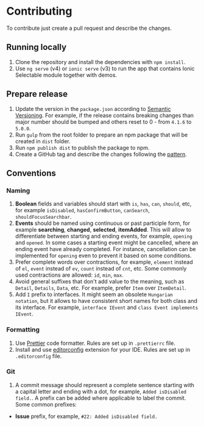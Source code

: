 # Contributing

To contribute just create a pull request and describe the changes.

## Running locally

1. Clone the repository and install the dependencies with `npm install`.
2. Use `ng serve` (v4) or `ionic serve` (v3) to run the app that contains Ionic Selectable module together with demos.

## Prepare release

1. Update the version in the `package.json` according to [Semantic Versioning](https://semver.org/). For example, if the release contains breaking changes than major number should be bumped and others reset to 0 - from `4.1.6` to `5.0.0`.
2. Run `gulp` from the root folder to prepare an npm package that will be created in `dist` folder.
3. Run `npm publish dist` to publish the package to npm.
4. Create a GitHub tag and describe the changes following the [pattern](https://github.com/ionic-selectable/ionic-selectable/releases/tag/4.2.0).

## Conventions

### Naming

1. **Boolean** fields and variables should start with `is`, `has`, `can`, `should`, etc, for example `isDisabled`, `hasConfirmButton`, `canSearch`, `shouldFocusSearchbar`.
2. **Events** should be named using continuous or past participle form, for example **searching**, **changed**, **selected**, **itemAdded**. This will allow to differentiate between starting and ending events, for example, `opening` and `opened`. In some cases a starting event might be cancelled, where an ending event have already completed. For instance, cancellation can be implemented for `opening` even to prevent it based on some conditions.
3. Prefer complete words over contractions, for example, `element` instead of `el`, `event` instead of `ev`, `count` instead of `cnt`, etc. Some commonly used contractions are allowed: `id`, `min`, `max`.
4. Avoid general suffixes that don't add value to the meaning, such as `Detail`, `Details`, `Data`, etc. For example, prefer `Item` over `ItemDetail`.
5. Add `I` prefix to interfaces. It might seem an obsolete `Hungarian notation`, but it allows to have consistent short names for both class and its interface. For example, `interface IEvent` and `class Event implements IEvent`.

### Formatting

1. Use [Prettier](https://prettier.io/) code formatter. Rules are set up in `.prettierrc` file.
2. Install and use [editorconfig](https://editorconfig.org/) extension for your IDE. Rules are set up in `.editorconfig` file.

### Git

1. A commit message should represent a complete sentence starting with a capital letter and ending with a dot, for example, `Added isDisabled field.`. A prefix can be added where applicable to label the commit.
   Some common prefixes:

- **Issue** prefix, for example, `#22: Added isDisabled field.`
